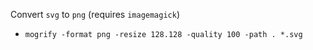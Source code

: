 Convert `svg` to `png` (requires `imagemagick`)  
- `mogrify -format png -resize 128.128 -quality 100 -path . *.svg`